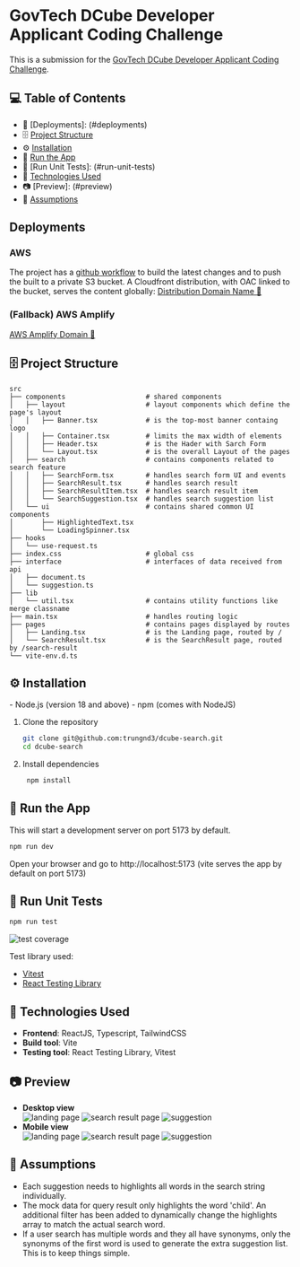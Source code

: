 # GovTech DCube Developer Applicant Coding Challenge

This is a submission for the [GovTech DCube Developer Applicant Coding Challenge](https://gist.github.com/yuhong90/b5544baebde4bfe9fe2d12e8e5502cbf).

## 💻 Table of Contents

- 🔗 [Deployments]: (#deployments)
- 🗄️ [Project Structure](#project-structure)
- ⚙️ [Installation](#installation)
- 🚄 [Run the App](#run-the-app)
- 🧪 [Run Unit Tests]: (#run-unit-tests)
- 🧱 [Technologies Used](#technologies-used)
- 📷 [Preview]: (#preview)
- 📝 [Assumptions](#assumptions)

<h2 id="deployments">Deployments</h2>

### AWS
The project has a [github workflow](.github/workflows/deploy.yml) to build the latest changes and to push the built to a private S3 bucket. A Cloudfront distribution, with OAC linked to the bucket, serves the content globally:
[Distribution Domain Name 🔗](https://d8ppkm401wbc.cloudfront.net/)
### (Fallback) AWS Amplify
 [AWS Amplify Domain 🔗](https://staging.dcqbaajl0smf5.amplifyapp.com/)

<h2 id="project-structure">🗄️ Project Structure</h2>

```
src
├── components                    # shared components
│   ├── layout                    # layout components which define the page's layout
│   │   ├── Banner.tsx            # is the top-most banner containg logo
│   │   ├── Container.tsx         # limits the max width of elements
│   │   ├── Header.tsx            # is the Hader with Sarch Form
│   │   └── Layout.tsx            # is the overall Layout of the pages
│   ├── search                    # contains components related to search feature
│   │   ├── SearchForm.tsx        # handles search form UI and events
│   │   ├── SearchResult.tsx      # handles search result
│   │   ├── SearchResultItem.tsx  # handles search result item
│   │   └── SearchSuggestion.tsx  # handles search suggestion list
│   └── ui                        # contains shared common UI components
│       ├── HighlightedText.tsx
│       └── LoadingSpinner.tsx
├── hooks
│   └── use-request.ts
├── index.css                     # global css
├── interface                     # interfaces of data received from api
│   ├── document.ts
│   └── suggestion.ts
├── lib
│   └── util.tsx                  # contains utility functions like merge classname
├── main.tsx                      # handles routing logic
├── pages                         # contains pages displayed by routes
│   ├── Landing.tsx               # is the Landing page, routed by /
│   └── SearchResult.tsx          # is the SearchResult page, routed by /search-result
└── vite-env.d.ts
```

<h2 id="installation">⚙️ Installation</h2>
- Node.js (version 18 and above)
- npm (comes with NodeJS)

1. Clone the repository

   ```bash
   git clone git@github.com:trungnd3/dcube-search.git
   cd dcube-search
   ```

2. Install dependencies

   ```bash
    npm install
   ```

<h2 id="run-the-app">🚄 Run the App</h2>

This will start a development server on port 5173 by default.

```bash
npm run dev
```

Open your browser and go to http://localhost:5173 (vite serves the app by default on port 5173)

<h2 id="run-unit-tests">🧪 Run Unit Tests</h2>

```bash
npm run test
```

![test coverage](./snapshots/coverage.png)

Test library used:

- [Vitest](https://vitest.dev/)
- [React Testing Library](https://testing-library.com/)

<h2 id="technologies-used">🧱 Technologies Used</h2>

- **Frontend**: ReactJS, Typescript, TailwindCSS
- **Build tool**: Vite
- **Testing tool**: React Testing Library, Vitest

<h2 id="preview">📷 Preview</h2>

- **Desktop view**\
![landing page](./snapshots/landing-page-desktop.png)
![search result page](./snapshots/search-result-desktop.png)
![suggestion](./snapshots/suggestion-desktop.png)
- **Mobile view**\
![landing page](./snapshots/landing-page-mobile.png)
![search result page](./snapshots/search-result-mobile.png)
![suggestion](./snapshots/suggestion-mobile.png)

<h2 id="assumptions">📝 Assumptions</h2>

- Each suggestion needs to highlights all words in the search string individually.
- The mock data for query result only highlights the word 'child'. An additional filter has been added to dynamically change the highlights array to match the actual search word.
- If a user search has multiple words and they all have synonyms, only the synonyms of the first word is used to generate the extra suggestion list. This is to keep things simple.
